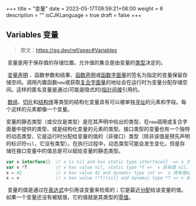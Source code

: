 +++
title = "变量"
date = 2023-05-17T09:59:21+08:00
weight = 6
description = ""
isCJKLanguage = true
draft = false
+++
## Variables 变量

> 原文：[https://go.dev/ref/spec#Variables ](https://go.dev/ref/spec#Variables )

​	变量是用于保存值的存储位置。允许值的集合是由变量的[类型](../Types)决定的。

​	[变量声明](../DeclarationsAndScope#variable-declarations) 、函数参数和结果、[函数声明](../DeclarationsAndScope#function-declarations)或[函数字面量](../Expressions#function-literals)的签名为指定的变量保留存储空间。调用内置函数`new`或获取[复合字面量](../Expressions#composite-literals)的地址会在运行时为变量分配存储空间。这样的匿名变量是通过(可能是隐式的)[指针间接](../Expressions#address-operators)引用的。

​	[数组](../Types#array-types)、[切片](../Types#slice-types)和[结构体](../Types/struct-types)等类型的结构化变量具有可以被单独[寻址](../Expressions#address-operators)的元素和字段。每个这样的元素都像一个变量。

​	变量的静态类型（或仅仅是类型）是在其声明中给出的类型、在`new`调用或复合字面量中提供的类型、或是结构化变量的元素的类型。接口类型的变量也有一个独特的动态类型，它是运行时分配给变量的值的（非接口）类型（除非该值是预先声明的标识符`nil`，它没有类型）。在执行过程中，动态类型可能会发生变化，但是存储在接口变量中的值总是可以赋给变量的静态类型。

```go linenums="1"
var x interface{}  // x is nil and has static type interface{}  => x 为 nil，具有静态类型 interface{}
var v *T           // v has value nil, static type *T =>  v 具有值 nil，静态类型 * T
x = 42             // x has value 42 and dynamic type int =>  x 具有值42，动态类型 int
x = v              // x has value (*T)(nil) and dynamic type *T => x 具有值(* T)(nil)和动态类型 * T
```

​	变量的值是通过在[表达式](../Expressions)中引用该变量来检索的；它是最近[分配](../statements#assignment-statements)给该变量的值。如果一个变量还没有被赋值，它的值就是其类型的[零值](../ProgramInitializationAndExecution#the-zero-value)。